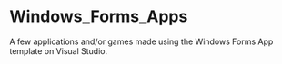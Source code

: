 # Windows_Forms_Apps
A few applications and/or games made using the Windows Forms App template on Visual Studio.

